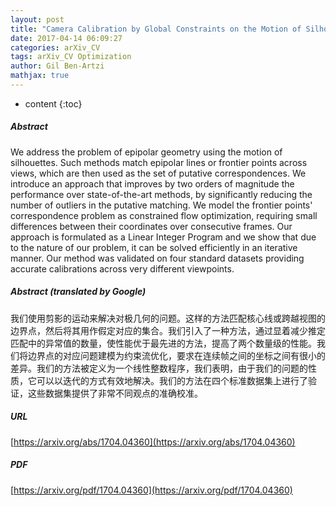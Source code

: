 ```yaml
---
layout: post
title: "Camera Calibration by Global Constraints on the Motion of Silhouettes"
date: 2017-04-14 06:09:27
categories: arXiv_CV
tags: arXiv_CV Optimization
author: Gil Ben-Artzi
mathjax: true
---
```


* content
{:toc}

##### Abstract
We address the problem of epipolar geometry using the motion of silhouettes. Such methods match epipolar lines or frontier points across views, which are then used as the set of putative correspondences. We introduce an approach that improves by two orders of magnitude the performance over state-of-the-art methods, by significantly reducing the number of outliers in the putative matching. We model the frontier points' correspondence problem as constrained flow optimization, requiring small differences between their coordinates over consecutive frames. Our approach is formulated as a Linear Integer Program and we show that due to the nature of our problem, it can be solved efficiently in an iterative manner. Our method was validated on four standard datasets providing accurate calibrations across very different viewpoints.

##### Abstract (translated by Google)
我们使用剪影的运动来解决对极几何的问题。这样的方法匹配核心线或跨越视图的边界点，然后将其用作假定对应的集合。我们引入了一种方法，通过显着减少推定匹配中的异常值的数量，使性能优于最先进的方法，提高了两个数量级的性能。我们将边界点的对应问题建模为约束流优化，要求在连续帧之间的坐标之间有很小的差异。我们的方法被定义为一个线性整数程序，我们表明，由于我们的问题的性质，它可以以迭代的方式有效地解决。我们的方法在四个标准数据集上进行了验证，这些数据集提供了非常不同观点的准确校准。

##### URL
[https://arxiv.org/abs/1704.04360](https://arxiv.org/abs/1704.04360)

##### PDF
[https://arxiv.org/pdf/1704.04360](https://arxiv.org/pdf/1704.04360)

